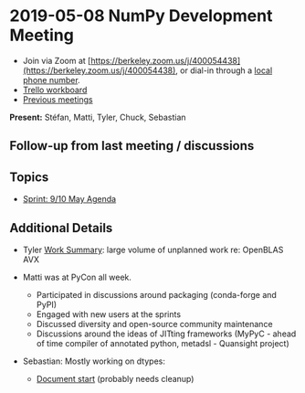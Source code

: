 # 2019-05-08 NumPy Development Meeting

- Join via Zoom at [https://berkeley.zoom.us/j/400054438](https://berkeley.zoom.us/j/400054438), or dial-in through a [local phone number](https://zoom.us/u/adQDmEc1wI).
- [Trello workboard](https://trello.com/b/Azg4fYZH/numpy-at-bids)
- [Previous meetings](https://github.com/BIDS-numpy/docs/tree/master/status_meetings)

**Present:** Stéfan, Matti, Tyler, Chuck, Sebastian



## Follow-up from last meeting / discussions

## Topics

- [Sprint: 9/10 May Agenda](https://hackmd.io/OtUbEI_4T06noPYtlLp-4w)

## Additional Details

- Tyler [Work Summary](https://workflowy.com/s/may-8-2019/BGRIbiWnw13MjSe6): large volume of unplanned work re: OpenBLAS AVX

- Matti was at PyCon all week. 
  - Participated in discussions around packaging (conda-forge and PyPI)
  - Engaged with new users at the sprints
  - Discussed diversity and open-source community maintenance
  - Discussions around the ideas of JITting frameworks (MyPyC - ahead of time compiler of annotated python, metadsl - Quansight project)

- Sebastian: Mostly working on dtypes:
    - [Document start](https://hackmd.io/UVOtgj1wRZSsoNQCjkhq1g?both) (probably needs cleanup)
